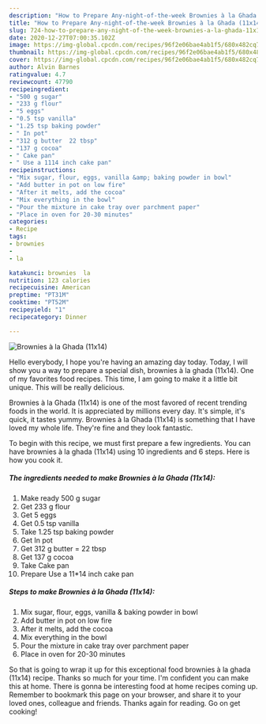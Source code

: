 ```yaml
---
description: "How to Prepare Any-night-of-the-week Brownies à la Ghada (11x14)"
title: "How to Prepare Any-night-of-the-week Brownies à la Ghada (11x14)"
slug: 724-how-to-prepare-any-night-of-the-week-brownies-a-la-ghada-11x14
date: 2020-12-27T07:00:35.102Z
image: https://img-global.cpcdn.com/recipes/96f2e06bae4ab1f5/680x482cq70/brownies-a-la-ghada-11x14-recipe-main-photo.jpg
thumbnail: https://img-global.cpcdn.com/recipes/96f2e06bae4ab1f5/680x482cq70/brownies-a-la-ghada-11x14-recipe-main-photo.jpg
cover: https://img-global.cpcdn.com/recipes/96f2e06bae4ab1f5/680x482cq70/brownies-a-la-ghada-11x14-recipe-main-photo.jpg
author: Alvin Barnes
ratingvalue: 4.7
reviewcount: 47790
recipeingredient:
- "500 g sugar"
- "233 g flour"
- "5 eggs"
- "0.5 tsp vanilla"
- "1.25 tsp baking powder"
- " In pot"
- "312 g butter  22 tbsp"
- "137 g cocoa"
- " Cake pan"
- " Use a 1114 inch cake pan"
recipeinstructions:
- "Mix sugar, flour, eggs, vanilla &amp; baking powder in bowl"
- "Add butter in pot on low fire"
- "After it melts, add the cocoa"
- "Mix everything in the bowl"
- "Pour the mixture in cake tray over parchment paper"
- "Place in oven for 20-30 minutes"
categories:
- Recipe
tags:
- brownies
- 
- la

katakunci: brownies  la 
nutrition: 123 calories
recipecuisine: American
preptime: "PT31M"
cooktime: "PT52M"
recipeyield: "1"
recipecategory: Dinner

---
```



![Brownies à la Ghada (11x14)](https://img-global.cpcdn.com/recipes/96f2e06bae4ab1f5/680x482cq70/brownies-a-la-ghada-11x14-recipe-main-photo.jpg)

Hello everybody, I hope you're having an amazing day today. Today, I will show you a way to prepare a special dish, brownies à la ghada (11x14). One of my favorites food recipes. This time, I am going to make it a little bit unique. This will be really delicious.



Brownies à la Ghada (11x14) is one of the most favored of recent trending foods in the world. It is appreciated by millions every day. It's simple, it's quick, it tastes yummy. Brownies à la Ghada (11x14) is something that I have loved my whole life. They're fine and they look fantastic.


To begin with this recipe, we must first prepare a few ingredients. You can have brownies à la ghada (11x14) using 10 ingredients and 6 steps. Here is how you cook it.

<!--inarticleads1-->

##### The ingredients needed to make Brownies à la Ghada (11x14):

1. Make ready 500 g sugar
1. Get 233 g flour
1. Get 5 eggs
1. Get 0.5 tsp vanilla
1. Take 1.25 tsp baking powder
1. Get  In pot
1. Get 312 g butter = 22 tbsp
1. Get 137 g cocoa
1. Take  Cake pan
1. Prepare  Use a 11*14 inch cake pan




<!--inarticleads2-->

##### Steps to make Brownies à la Ghada (11x14):

1. Mix sugar, flour, eggs, vanilla &amp; baking powder in bowl
1. Add butter in pot on low fire
1. After it melts, add the cocoa
1. Mix everything in the bowl
1. Pour the mixture in cake tray over parchment paper
1. Place in oven for 20-30 minutes




So that is going to wrap it up for this exceptional food brownies à la ghada (11x14) recipe. Thanks so much for your time. I'm confident you can make this at home. There is gonna be interesting food at home recipes coming up. Remember to bookmark this page on your browser, and share it to your loved ones, colleague and friends. Thanks again for reading. Go on get cooking!

